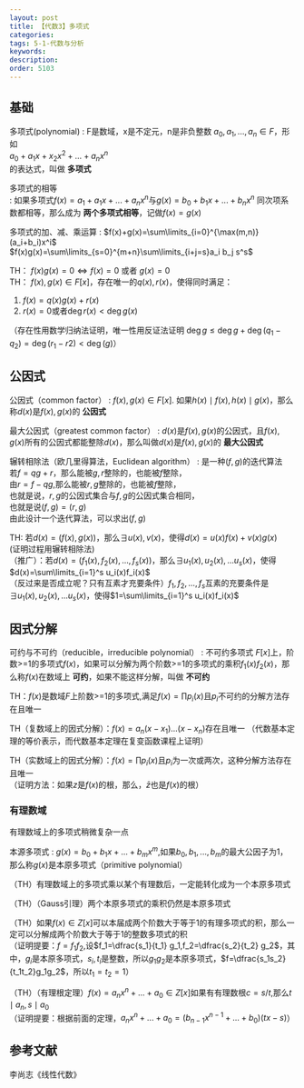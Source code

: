 ```yaml
---
layout: post
title: 【代数3】多项式
categories:
tags: 5-1-代数与分析
keywords:
description:
order: 5103
---
```


## 基础
多项式(polynomial)
:    F是数域，x是不定元，n是非负整数 $a_0,a_1,...,a_n\in F$，形如  
$a_0+a_1x+x_2x^2+...+a_nx^n$  
的表达式，叫做 **多项式**


多项式的相等  
:    如果多项式$f(x)=a_1+a_1x+...+a_n x^n$与$g(x)=b_0+b_1x+...+b_n x^n$ 同次项系数都相等，那么成为 **两个多项式相等**，记做$f(x)=g(x)$


多项式的加、减、乘运算
:    $f(x)+g(x)=\sum\limits_{i=0}^{\max(m,n)}(a_i+b_i)x^i$  
$f(x)g(x)=\sum\limits_{s=0}^{m+n}\sum\limits_{i+j=s}a_i b_j s^s$  

TH： $f(x)g(x)=0 \Longleftrightarrow f(x)=0$ 或者 $g(x)=0$  
TH： $f(x),g(x)\in F[x]$，存在唯一的$q(x),r(x)$，使得同时满足：
1. $f(x)=q(x)g(x)+r(x)$
2. $r(x)=0$或者$\deg r(x) <\deg g(x)$

（存在性用数学归纳法证明，唯一性用反证法证明 $\deg g \leq \deg g+\deg (q_1-q_2)=\deg(r_1-r2)<\deg (g)$）  

## 公因式

公因式（common factor）
:    $f(x),g(x) \in F[x]$. 如果$h(x)\mid f(x),h(x)\mid g(x)$，那么称$d(x)$是$f(x),g(x)$的 **公因式**  


最大公因式（greatest common factor）
:    $d(x)$是$f(x),g(x)$的公因式，且$f(x),g(x)$所有的公因式都能整除$d(x)$，那么叫做$d(x)$是$f(x),g(x)$的 **最大公因式**  


辗转相除法（欧几里得算法，Euclidean algorithm）
:    是一种$(f,g)$的迭代算法  
若$f=qg+r$，那么能被$g,r$整除的，也能被$f$整除，  
由$r=f-qg$,那么能被$r,g$整除的，也能被$f$整除，  
也就是说，$r,g$的公因式集合与$f,g$的公因式集合相同，  
也就是说$(f,g)=(r,g)$  
由此设计一个迭代算法，可以求出$(f,g)$


TH: 若$d(x)=(f(x),g(x))$，那么$\exists u(x),v(x)$，使得$d(x)=u(x)f(x)+v(x)g(x)$  
(证明过程用辗转相除法)  
（推广）：若$d(x)=(f_1(x),f_2(x),...,f_s(x))$，那么$\exists u_1(x),u_2(x),...u_s(x)$，使得$d(x)=\sum\limits_{i=1}^s u_i(x)f_i(x)$  
（反过来是否成立呢？只有互素才充要条件）$f_1,f_2,...,f_s$互素的充要条件是$\exists u_1(x),u_2(x),...u_s(x)$，使得$1=\sum\limits_{i=1}^s u_i(x)f_i(x)$  

## 因式分解
可约与不可约（reducible，irreducible polynomial）
:    不可约多项式 $F[x]$上，阶数>=1的多项式$f(x)$，如果可以分解为两个阶数>=1的多项式的乘积$f_1(x)f_2(x)$，那么称$f(x)$在数域上 **可约**，如果不能这样分解，叫做 **不可约**

TH：$f(x)$是数域$F$上阶数>=1的多项式,满足$f(x)=\prod p_i(x)$且$p_i$不可约的分解方法存在且唯一

TH（复数域上的因式分解）：$f(x)=a_n (x-x_1)...(x-x_n)$存在且唯一
（代数基本定理的等价表示，而代数基本定理在复变函数课程上证明）  

TH（实数域上的因式分解）：$f(x)=\prod p_i(x)$且$p_i$为一次或两次，这种分解方法存在且唯一  
（证明方法：如果$z$是$f(x)$的根，那么，$\bar z$也是$f(x)$的根）  

### 有理数域
有理数域上的多项式稍微复杂一点  

本源多项式
:    $g(x)=b_0+b_1 x+...+b_m x^m$,如果$b_0,b_1,...,b_m$的最大公因子为1，那么称$g(x)$是本原多项式（primitive polynomial）  

（TH）有理数域上的多项式乘以某个有理数后，一定能转化成为一个本原多项式  

（TH）（Gauss引理）两个本原多项式的乘积仍然是本原多项式  

（TH）如果$f(x)\in Z[x]$可以本届成两个阶数大于等于1的有理多项式的积，那么一定可以分解成两个阶数大于等于1的整数多项式的积  
（证明提要：$f=f_1f_2$,设$f_1=\dfrac{s_1}{t_1} g_1,f_2=\dfrac{s_2}{t_2} g_2$，其中，$g_i$是本原多项式，$s_i,t_i$是整数，所以$g_1g_2$是本原多项式，$f=\dfrac{s_1s_2}{t_1t_2}g_1g_2$，所以$t_1=t_2=1$）  

（TH）（有理根定理）$f(x)=a_n x^n+...+a_0 \in Z[x]$如果有有理数根$c=s/t$,那么$t\mid a_n,s\mid a_0$  
（证明提要：根据前面的定理，$a_n x^n+...+a_0=(b_{n-1}x^{n-1}+...+b_0)(tx-s)$）


## 参考文献
李尚志《线性代数》
